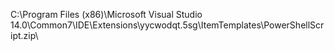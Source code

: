 C:\Program Files (x86)\Microsoft Visual Studio 14.0\Common7\IDE\Extensions\yycwodqt.5sg\ItemTemplates\PowerShellScript.zip\